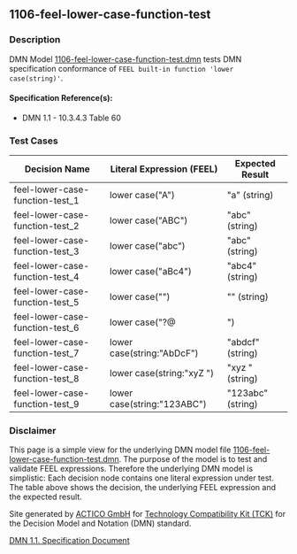 1106-feel-lower-case-function-test
--------------------

### Description ###

DMN Model [1106-feel-lower-case-function-test.dmn](./1106-feel-lower-case-function-test.dmn) tests DMN specification conformance of `FEEL built-in function 'lower case(string)'`.

#### Specification Reference(s): ####
 * DMN 1.1 - 10.3.4.3 Table 60

### Test Cases ###

|Decision Name| Literal Expression (FEEL) | Expected Result|
|-------------|-------------------------- |----------------|
|feel-lower-case-function-test_1|lower case("A")|"a" (string)|
|feel-lower-case-function-test_2|lower case("ABC")|"abc" (string)|
|feel-lower-case-function-test_3|lower case("abc")|"abc" (string)|
|feel-lower-case-function-test_4|lower case("aBc4")|"abc4" (string)|
|feel-lower-case-function-test_5|lower case("")|"" (string)|
|feel-lower-case-function-test_6|lower case("?@|")|"?@|" (string)|
|feel-lower-case-function-test_7|lower case(string:"AbDcF")|"abdcf" (string)|
|feel-lower-case-function-test_8|lower case(string:"xyZ ")|"xyz " (string)|
|feel-lower-case-function-test_9|lower case(string:"123ABC")|"123abc" (string)|

         

### Disclaimer ###
This page is a simple view for the underlying DMN model file [1106-feel-lower-case-function-test.dmn](./1106-feel-lower-case-function-test.dmn).
The purpose of the model is to test and validate FEEL expressions. Therefore the underlying DMN model is simplistic:
Each decision node contains one literal expression under test. The table above shows the decision, the underlying FEEL expression and the expected result.

Site generated by [ACTICO GmbH](https://actico.com) for [Technology Compatibility Kit (TCK)](https://dmn-tck.github.io/tck/) for the Decision Model and Notation (DMN) standard.

[DMN 1.1. Specification Document](http://www.omg.org/spec/DMN/1.1/) 
  